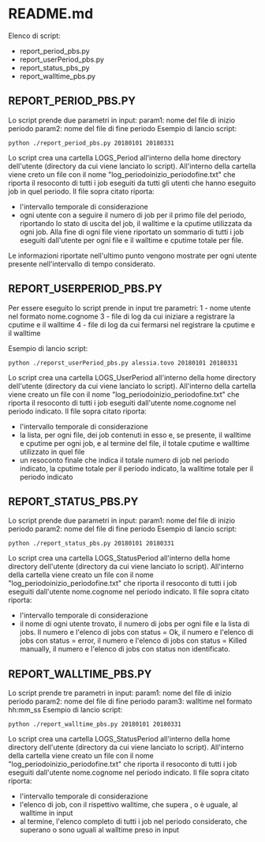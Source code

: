 # README.md

Elenco di script:

- report_period_pbs.py
- report_userPeriod_pbs.py
- report_status_pbs_py
- report_walltime_pbs.py

## REPORT_PERIOD_PBS.PY
Lo script prende due parametri in input: 
	param1: nome del file di inizio periodo
	param2: nome del file di fine periodo
Esempio di lancio script:

```python ./report_period_pbs.py 20180101 20180331```

Lo script crea una cartella LOGS_Period all'interno della home directory dell'utente (directory da cui viene lanciato lo script).
All'interno della cartella viene creto un file con il nome "log_periodoinizio_periodofine.txt" che riporta il resoconto di tutti i job eseguiti da tutti gli utenti che hanno eseguito job in quel periodo.
Il file sopra citato riporta:
- l'intervallo temporale di considerazione
- ogni utente con a seguire il numero di job per il primo file del periodo, riportando lo stato di uscita del job, il walltime e la cputime utilizzata da ogni job. Alla fine di ogni file viene riportato un sommario di tutti i job eseguiti dall'utente per ogni file e il walltime e cputime totale per file. 

Le informazioni riportate nell'ultimo punto vengono mostrate per ogni utente presente nell'intervallo di tempo considerato.


## REPORT_USERPERIOD_PBS.PY
Per essere eseguito lo script prende in input tre parametri:
 1 - nome utente nel formato nome.cognome
 3 - file di log da cui iniziare a registrare la cputime e il walltime
 4 - file di log da cui fermarsi nel registrare la cputime e il walltime

Esempio di lancio script:

```python ./reporst_userPeriod_pbs.py alessia.tovo 20180101 20180331```

Lo script crea una cartella LOGS_UserPeriod all'interno della home directory dell'utente (directory da cui viene lanciato lo script).
All'interno della cartella viene creato un file con il nome "log_periodoinizio_periodofine.txt" che riporta il resoconto di tutti i job eseguiti dall'utente nome.cognome nel periodo indicato.
Il file sopra citato riporta:
 - l'intervallo temporale di considerazione 
 - la lista, per ogni file, dei job contenuti in esso e, se presente, il walltime e cputime per ogni job, e al termine del file, il totale cputime e walltime utilizzato in quel file
 - un resoconto finale che indica il totale numero di job nel periodo indicato, la cputime totale per il periodo indicato, la walltime totale per il periodo indicato


## REPORT_STATUS_PBS.PY
Lo script prende due parametri in input: 
	param1: nome del file di inizio periodo
	param2: nome del file di fine periodo
Esempio di lancio script:

```python ./report_status_pbs.py 20180101 20180331```

Lo script crea una cartella LOGS_StatusPeriod all'interno della home directory dell'utente (directory da cui viene lanciato lo script).
All'interno della cartella viene creato un file con il nome "log_periodoinizio_periodofine.txt" che riporta il resoconto di tutti i job eseguiti dall'utente nome.cognome nel periodo indicato.
Il file sopra citato riporta:
- l'intervallo temporale di considerazione
- il nome di ogni utente trovato, il numero di jobs per ogni file e la lista di jobs. Il numero e l'elenco di jobs con status = Ok, il numero e l'elenco di jobs con status = error, il numero e l'elenco di jobs con status = Killed manually, il numero e l'elenco di jobs con status non identificato.

## REPORT_WALLTIME_PBS.PY
Lo script prende tre parametri in input: 
	param1: nome del file di inizio periodo
	param2: nome del file di fine periodo
	param3: walltime nel formato hh:mm_ss
Esempio di lancio script:

```python ./report_walltime_pbs.py 20180101 20180331```

Lo script crea una cartella LOGS_StatusPeriod all'interno della home directory dell'utente (directory da cui viene lanciato lo script).
All'interno della cartella viene creato un file con il nome "log_periodoinizio_periodofine.txt" che riporta il resoconto di tutti i job eseguiti dall'utente nome.cognome nel periodo indicato.
Il file sopra citato riporta:
- l'intervallo temporale di considerazione
- l'elenco di job, con il rispettivo walltime, che supera , o è uguale, al walltime in input
- al termine, l'elenco completo di tutti i job nel periodo considerato, che superano o sono uguali al walltime preso in input




